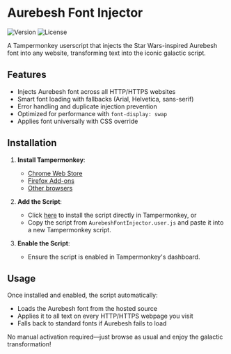 # Aurebesh Font Injector

![Version](https://img.shields.io/badge/version-0.2-blue.svg) ![License](https://img.shields.io/badge/license-MIT-green.svg)

A Tampermonkey userscript that injects the Star Wars-inspired Aurebesh font into any website, transforming text into the iconic galactic script.

## Features

- Injects Aurebesh font across all HTTP/HTTPS websites
- Smart font loading with fallbacks (Arial, Helvetica, sans-serif)
- Error handling and duplicate injection prevention
- Optimized for performance with `font-display: swap`
- Applies font universally with CSS override

## Installation

1. **Install Tampermonkey**:
   - [Chrome Web Store](https://chrome.google.com/webstore/detail/tampermonkey/dhdgffkkebhmkfjojejmpbldmpobfkfo)
   - [Firefox Add-ons](https://addons.mozilla.org/en-US/firefox/addon/tampermonkey/)
   - [Other browsers](https://www.tampermonkey.net/)

2. **Add the Script**:
   - Click [here](https://raw.githubusercontent.com/Zero-Sploit/Aurebesh-Font-Injector/refs/heads/main/Aurebesh-Font-Injector.js) to install the script directly in Tampermonkey, or
   - Copy the script from `AurebeshFontInjector.user.js` and paste it into a new Tampermonkey script.

3. **Enable the Script**:
   - Ensure the script is enabled in Tampermonkey's dashboard.

## Usage

Once installed and enabled, the script automatically:
- Loads the Aurebesh font from the hosted source
- Applies it to all text on every HTTP/HTTPS webpage you visit
- Falls back to standard fonts if Aurebesh fails to load

No manual activation required—just browse as usual and enjoy the galactic transformation!
